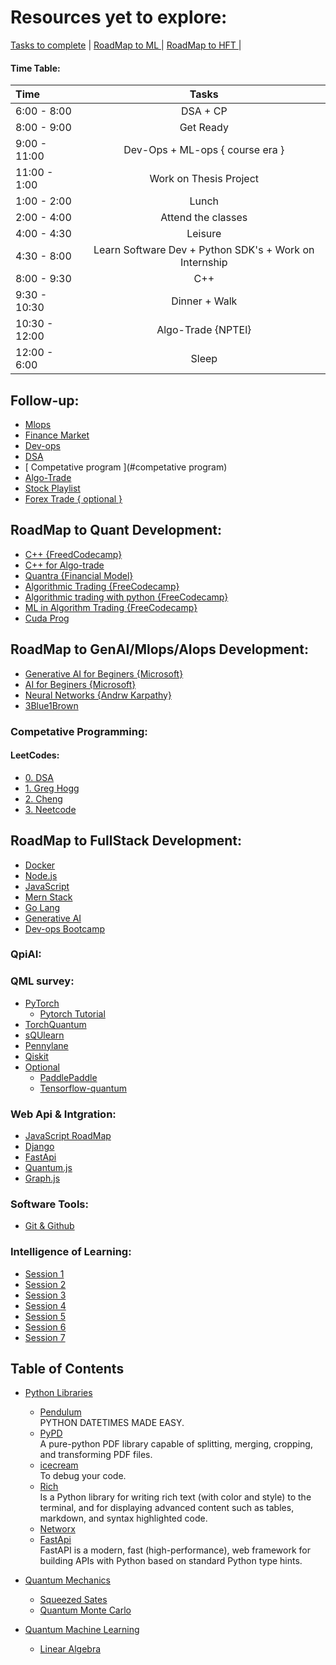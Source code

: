 # Resources yet to explore:

[Tasks to complete](https://docs.google.com/document/d/1wgLdFsmJV-NGep4WWLTPE_fS8diQRxxI0Lc2r7fEjuE/edit) | 
[ RoadMap to ML ](https://docs.google.com/document/d/1XHj7o-Xj7vpUTLGJEfZAvjC1gEQpyLF3jCBpBoZaB5E/edit) |
[ RoadMap to HFT ](https://docs.google.com/document/d/1GD4WeGO_dx3kG3RK8QQFvgUUQXjGBADiVYsAHHByJas/edit?pli=1&addon_store) |

#### Time Table:

| Time | Tasks |
|:-------------|:--------------:|
| 6:00 - 8:00 | DSA + CP |
| 8:00 - 9:00 | Get Ready |
| 9:00 - 11:00  | Dev-Ops + ML-ops { course era } |
| 11:00 - 1:00  | Work on Thesis Project |
| 1:00 - 2:00 | Lunch |
| 2:00 - 4:00 | Attend the classes | 
| 4:00 - 4:30 | Leisure |
| 4:30 - 8:00 | Learn Software Dev + Python SDK's + Work on Internship |
| 8:00 - 9:30 | C++ |
| 9:30 - 10:30 | Dinner + Walk |
| 10:30 - 12:00 | Algo-Trade {NPTEl} |
| 12:00 - 6:00 | Sleep |


## Follow-up:
- [ Mlops ](https://www.coursera.org/learn/python-mlops-duke/lecture/aZDeH/meet-your-course-instructor-alfredo-deza)
- [ Finance Market](https://quantra.quantinsti.com/startCourseDetails?cid=124&section_no=1&unit_no=1&course_type=free&unit_type=Video)
- [ Dev-ops ](https://youtube.com/playlist?list=PLdpzxOOAlwvIKMhk8WhzN1pYoJ1YU8Csa&feature=shared)
- [ DSA ](https://youtu.be/8hly31xKli0?si=1BjSwOXk5jjNZQWQ)
- [ Competative program ](#competative program)
- [ Algo-Trade ](https://www.youtube.com/playlist?list=PL-yBsBIJqqBn6oMMgLjvhCTNT-zLXYmoW)
- [ Stock Playlist ](https://youtube.com/playlist?list=PLKLPWIpGjI0OI7w6KXpor4TAni5B2tL6a&si=NzRH7D3q24nkPt-G)
- [ Forex Trade { optional } ](https://www.youtube.com/playlist?list=PLK3V_1jIohqL_RKp-cD8cKrIUQcYFNc9a)


## RoadMap to Quant Development:
- [C++ {FreedCodecamp}](https://youtu.be/8jLOx1hD3_o?si=W1Sh4b4Zc6JceGg9)
- [C++ for Algo-trade](https://www.youtube.com/playlist?list=PLqbnmipMcdzdqstdLYsMVQBhLqem7ufxj)
- [Quantra {Financial Model}](https://quantra.quantinsti.com/startCourseDetails?cid=124&section_no=1&unit_no=1&course_type=free&unit_type=Video)
- [Algorithmic Trading {FreeCodecamp}](https://youtu.be/xfzGZB4HhEE?si=j5Srj2Vq9tki_dcw)
- [Algorithmic trading with python {FreeCodecamp}](https://youtu.be/GDMkkmkJigw?si=09GQhaUGwq8QljCi)
- [ML in Algorithm Trading {FreeCodecamp}](https://youtu.be/9Y3yaoi9rUQ?si=SANq23RDsy2d1nW0)
- [ Cuda Prog ](https://youtu.be/nOxKexn3iBo?si=-DzB7o4S8M2pV44g)

## RoadMap to GenAI/Mlops/AIops Development:
- [Generative AI for Beginers {Microsoft}](https://microsoft.github.io/generative-ai-for-beginners/#/)
- [AI for Beginers {Microsoft}](https://microsoft.github.io/AI-For-Beginners/lessons/3-NeuralNetworks/03-Perceptron/README)
- [Neural Networks {Andrw Karpathy}](https://www.youtube.com/playlist?list=PLAqhIrjkxbuWI23v9cThsA9GvCAUhRvKZ)
- [3Blue1Brown](https://www.youtube.com/playlist?list=PLZHQObOWTQDNU6R1_67000Dx_ZCJB-3pi)
  
  
### Competative Programming:
#### LeetCodes:
- [0. DSA](https://takeuforward.org/interviews/strivers-sde-sheet-top-coding-interview-problems/)
- [1. Greg Hogg](https://www.youtube.com/playlist?list=PLKYEe2WisBTFEr6laH5bR2J19j7sl5O8R)
- [2. Cheng](https://github.com/ShisheerKaushik24/leetcode)
- [3. Neetcode](https://docs.google.com/spreadsheets/d/1A2PaQKcdwO_lwxz9bAnxXnIQayCouZP6d-ENrBz_NXc/edit#gid=0)


## RoadMap to FullStack Development:

- [ Docker ](https://www.youtube.com/watch?v=RqTEHSBrYFw)
- [ Node.js ](https://www.youtube.com/watch?v=f2EqECiTBL8)
- [ JavaScript ](https://www.youtube.com/watch?v=EerdGm-ehJQ)
- [ Mern Stack ](https://www.youtube.com/watch?v=CvCiNeLnZ00)
- [ Go Lang ](https://www.youtube.com/watch?v=un6ZyFkqFKo&t=197s)
- [ Generative AI](https://www.youtube.com/playlist?list=PLi0fa6n7ZYyZ_9rQl84UKMZeNCCuEVa6m)
- [ Dev-ops Bootcamp]()

### QpiAI:
### QML survey:
- [PyTorch](https://pytorch.org/tutorials/beginner/basics/intro.html)
    - [Pytorch Tutorial](https://www.youtube.com/playlist?list=PLqnslRFeH2UrcDBWF5mfPGpqQDSta6VK4)
- [TorchQuantum](https://torchquantum.readthedocs.io/en/latest/api_torchquantum.html)
- [sQUlearn](https://squlearn.github.io/user_guide/user_guide_index.html)
- [Pennylane](https://docs.pennylane.ai/en/stable/)
- [Qiskit](https://github.com/qiskit-community/qiskit-machine-learning/tree/main)
- [Optional](#optional) 
    - [PaddlePaddle](https://github.com/PaddlePaddle/Paddle)
    - [Tensorflow-quantum](https://www.tensorflow.org/quantum)

### Web Api & Intgration:
- [JavaScript RoadMap](https://roadmap.sh/javascript)
- [Django](https://www.youtube.com/watch?v=jBzwzrDvZ18)
- [FastApi](https://www.youtube.com/watch?v=7t2alSnE2-I)
- [Quantum.js](https://quantumjavascript.app)
- [Graph.js](https://observablehq.com/@d3/force-directed-graph-component)


### Software Tools:
- [Git & Github](https://www.youtube.com/watch?v=BCQHnlnPusY&list=PLRqwX-V7Uu6ZF9C0YMKuns9sLDzK6zoiV)

### Intelligence of Learning:
- [Session 1](https://www.youtube.com/watch?v=Vc5fIuYk3Bw&list=PLRqwX-V7Uu6bePNiZLnglXUp2LXIjlCdb)
- [Session 2](https://www.youtube.com/watch?v=c8gZguZWYik&list=PLRqwX-V7Uu6bw4n02JP28QDuUdNi3EXxJ)
- [Session 3](https://www.youtube.com/watch?v=LvIa0-ZKCrc&list=PLRqwX-V7Uu6bCN8LKrcMa6zF4FPtXyXYj)
- [Session 4](https://www.youtube.com/watch?v=XJ7HLz9VYz0&list=PLRqwX-V7Uu6Y7MdSCaIfsxc561QI0U0Tb)
- [Session 5](https://www.youtube.com/watch?v=pqY_Tn2SIVA&list=PLRqwX-V7Uu6Zs14zKVuTuit6jApJgoYZQ)
- [Session 6](https://www.youtube.com/watch?v=Qt3ZABW5lD0&list=PLRqwX-V7Uu6YIeVA3dNxbR9PYj4wV31oQ)
- [Session 7](https://www.youtube.com/watch?v=y59-frfKR58&list=PLRqwX-V7Uu6bmMRCIoTi72aNWHo7epX4L)

## Table of Contents

- [Python Libraries](#python)
    - [Pendulum](https://pendulum.eustace.io)<br>
      PYTHON DATETIMES MADE EASY.
    - [PyPD](https://pypi.org/project/pypdf/)<br>
      A pure-python PDF library capable of splitting,     merging, cropping, and transforming PDF files.
    - [icecream](https://github.com/gruns/icecream)<br>
    To debug your code.
    - [Rich](https://rich.readthedocs.io/en/stable/introduction.html)<br>Is a Python library for writing rich text (with color and style) to the terminal, and for displaying advanced content such as tables, markdown, and syntax highlighted code.
    - [Networx](https://www.youtube.com/playlist?list=PLGZqdNxqKzfYXTwYAZIlmjnQmrytCSR1J)
    - [FastApi](https://fastapi.tiangolo.com)<br>
      FastAPI is a modern, fast (high-performance), web framework for building APIs with Python based on standard Python type hints.

  
- [Quantum Mechanics](#Quantum-Mechanics)
    - [Squeezed Sates](codebook/Squeezed-states-of-harmonic-oscillator.ipynb)
    - [Quantum Monte Carlo](codebook/Quantum-Monte-Carlo-Trajectories.ipynb)
- [Quantum Machine Learning](quantum-machine-learning)
    - [Linear Algebra](#basics-what-classical-computing)
  
